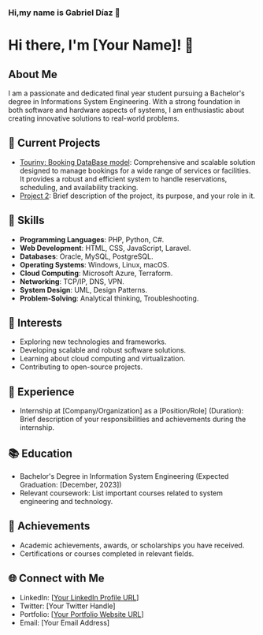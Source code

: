 ### Hi,my name is Gabriel Díaz 👋 

<!--
**diaz-alx/diaz-alx** is a ✨ _special_ ✨ repository because its `README.md` (this file) appears on your GitHub profile.

Here are some ideas to get you started:-->


# Hi there, I'm [Your Name]! 👋

## About Me
I am a passionate and dedicated final year student pursuing a Bachelor's degree in Informations System Engineering. With a strong foundation in both software and hardware aspects of systems, I am enthusiastic about creating innovative solutions to real-world problems.

## 🔭 Current Projects
- [Touriny: Booking DataBase model](https://github.com/FernandoCutire/touriny-base-de-datos): Comprehensive and scalable solution designed to manage bookings for a wide range of services or facilities. It provides a robust and efficient system to handle reservations, scheduling, and availability tracking.
- [Project 2](link): Brief description of the project, its purpose, and your role in it.

## 🌱 Skills
- **Programming Languages**: PHP, Python, C#.
- **Web Development**: HTML, CSS, JavaScript, Laravel.
- **Databases**: Oracle, MySQL, PostgreSQL.
- **Operating Systems**: Windows, Linux, macOS.
- **Cloud Computing**: Microsoft Azure, Terraform.
- **Networking**: TCP/IP, DNS, VPN.
- **System Design**: UML, Design Patterns.
- **Problem-Solving**: Analytical thinking, Troubleshooting.

## 🚀 Interests
- Exploring new technologies and frameworks.
- Developing scalable and robust software solutions.
- Learning about cloud computing and virtualization.
- Contributing to open-source projects.

## 💼 Experience
- Internship at [Company/Organization] as a [Position/Role] (Duration): Brief description of your responsibilities and achievements during the internship.

## 📚 Education
- Bachelor's Degree in Information System Engineering (Expected Graduation: [December, 2023])
- Relevant coursework: List important courses related to system engineering and technology.

## 🌟 Achievements
- Academic achievements, awards, or scholarships you have received.
- Certifications or courses completed in relevant fields.

## 🌐 Connect with Me
- LinkedIn: [[Your LinkedIn Profile URL](https://www.linkedin.com/in/gabriel-diaz-obando/)]
- Twitter: [Your Twitter Handle]
- Portfolio: [[Your Portfolio Website URL](https://diaz-alx.github.io/)]
- Email: [Your Email Address]

